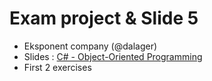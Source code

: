 # Exam project & Slide 5

  - Eksponent company (@dalager)
  - Slides : [C# - Object-Oriented Programming](https://docs.google.com/presentation/d/1WIF47sM1jb-ungkqSUJOvBIva_uY3wHANpi12w9yqt8/edit?usp=sharing)
  - First 2 exercises